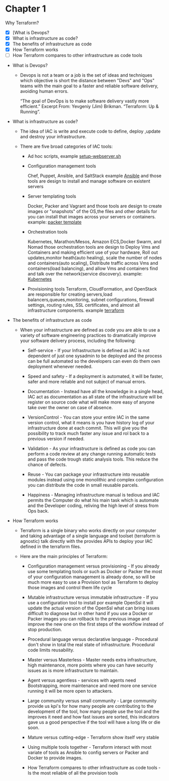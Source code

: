 # Chapter 1

Why Terraform?

- [x] [What is Devops?
- [X] What is infrastructure as code?
- [x] The benefits of infrastructure as code
- [x] How Terraform works
- [ ] How Terraform compares to other infrastructure as code tools

- What is Devops?
  - Devops is not a team or a job is the set of ideas and techniques which objective is short the distance between "Devs" and "Ops" teams with the main goal to a faster and reliable software delivery, avoiding human errors.
  
    “The goal of DevOps is to make software delivery vastly more efficient.”
    Excerpt From: Yevgeniy (Jim) Brikman. “Terraform: Up & Running”.

- What is infrastructure as code?
  - The idea of IAC is write and execute code to define, deploy ,update and destroy your infrastructure.
  - There are five broad categories of IAC tools:
  
    - Ad hoc scripts, example [setup-webserver.sh](https://github.com/orlando-pereira/terraform-up-and-running/blob/master/why_terraform/code/adhoc/setup-webserver.sh)
    - Configuration management tools
  
        Chef, Puppet, Ansible, and SaltStack example [Ansible](https://github.com/orlando-pereira/terraform-up-and-running/blob/master/why_terraform/code/ansible) and those tools are design to install and manage software on existent servers

    - Server templating tools

        Docker, Packer and Vagrant and those tools are design to create images or "snapshots" of the OS,the files and other details for you can install that images across your servers or containers.
        example: [packer template](https://github.com/orlando-pereira/terraform-up-and-running/tree/master/why_terraform/code/packer)

    - Orchestration tools

      Kubernetes, Marathon/Mesos, Amazon ECS,Docker Swarm, and Nomad those orchestration tools are design to Deploy Vms and Containers and making efficient use of your hardware, Roll out updates,monitor heath(auto healing), scale the number of nodes and containers(auto scaling), Distribute traffic across Vms and containers(load balancing), and allow Vms and containers find and talk over the network(service discovery). example: [Kubernetes](https://github.com/orlando-pereira/terraform-up-and-running/tree/master/why_terraform/code/kubernetes)

    - Provisioning tools
      Terraform, CloudFormation, and OpenStack are responsible for creating servers,load balancers,queues,monitoring, subnet configurations, firewall settings, routing rules, SSL certificates, and almost all infrastructure components. example [terraform]((https://github.com/orlando-pereira/terraform-up-and-running/tree/master/why_terraform/code/terraform))

- The benefits of infrastructure as code
  - When your infrastructure are defined as code you are able to use a variety of software engineering practices to dramatically improve your software delivery process, including the following:

    - Self-service -
      If your Infrastructure is defined as IAC is not dependent of just one sysadmin to be deployed and the process can be full automated so the developers can even do them own deployment whenever needed.

    - Speed and safety -
      If a deployment is automated, it will be faster, safer and more reliable and not subject of manual errors.

    - Documentation -
      Instead have all the knowledge in a single head, IAC act as documentation as all state of the infrastructure will be register on source code what will make more easy of anyone take over the owner on case of absence.

    - VersionControl -
      You can store your entire IAC in the same version control, what it means is you have history log of your infrastructure done at each commit. This will give you the possibility to track much faster any issue and rol back to a previous version if needed.

    - Validation -
      As your infrastructure is defined as code you can perform a code review at any change running automatic tests and pass the code trough static analysis tools. This reduce the chance of defects.

    - Reuse -
      You can package your infrastructure into reusable modules instead using one monolithic and complex configuration you can distribute the code in small reusable parcels.

    - Happiness -
      Managing infrastructure manual is tedious and IAC permits the Computer do what his main task which is automate and the Developer coding, reliving the high level of stress from Ops back.

- How Terraform works
  - Terraform is a single binary who works directly on your computer and taking advantage of a single language and toolset (terraform is agnostic) talk directly with the provides APIs to deploy your IAC defined in the terraform files.

  - Here are the main principles of Terraform:

    - Configuration management versus provisioning -
        If you already use some templating tools or such as Docker or Packer the most of your configuration management is already done, so will be much more easy to use a Provision tool as Terraform to deploy those images and control them life cycle

    - Mutable infrastructure versus immutable infrastructure -
        If you use a configuration tool to install por example OpenSsl it will update the actual version of the OpenSsl what can bring issues difficult to diagnose but in other hand if you use a Docker or Packer images you can rollback to the previous image and improve the new one on the first steps of the workflow instead of stop production.
  
    - Procedural language versus declarative language -
        Procedural don't show in total the real state of infrastructure.
        Procedural code limits reusability.

    - Master versus Masterless -
        Master needs extra infrastructure, high maintenance, more points where you can have security issues as is more infrastructure to maintain.

    - Agent versus agentless -
        services with agents need Bootstrapping, more maintenance and need more one service running it will be more open to attackers.

    - Large community versus small community -
        Large community provide us kpi's for how many people are contributing to the development of the tool, how many people use the tool and the improves it need and how fast issues are sorted, this indicators gave us a good perspective if the tool will have a long life or die soon.

    - Mature versus cutting-edge -
        Terraform show itself very stable

    - Using multiple tools together -
      Terraform interact with most variate of tools as Ansible to config servers or Packer and Docker to provide images.

    - How Terraform compares to other infrastructure as code tools -
      Is the most reliable of all the provision tools
